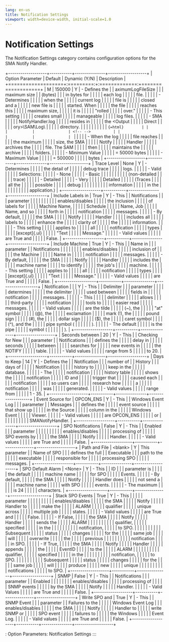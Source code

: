 ```yaml
---
lang: en-us
title: Notification Settings
viewport: width=device-width, initial-scale=1.0
---
```


#  Notification Settings

The Notification Settings category contains configuration options for
the SMA Notify Handler.

+-------------------+-----------+---------------+-------------------+
| Option Parameter  | Default   | Dynamic (Y/N) | Description       |
+===================+:=========:+:=============:+===================+
| M                 | 150000    | Y             | -   Defines the   |
| aximumLogFileSize |           |               |     maximum size  |
| (bytes)           |           |               |     in bytes for  |
|                   |           |               |     each log      |
|                   |           |               |     file.         |
|                   |           |               | -   Determines    |
|                   |           |               |     when the      |
|                   |           |               |     current log   |
|                   |           |               |     file is       |
|                   |           |               |     closed and a  |
|                   |           |               |     new file is   |
|                   |           |               |     started. When |
|                   |           |               |     the file      |
|                   |           |               |     reaches this  |
|                   |           |               |     maximum size, |
|                   |           |               |     it is         |
|                   |           |               |     \"rolled      |
|                   |           |               |     over.\"       |
|                   |           |               | -   This setting  |
|                   |           |               |     creates small |
|                   |           |               |     manageable    |
|                   |           |               |     log files.    |
|                   |           |               | -   SMA           |
|                   |           |               | NotifyHandler.log |
|                   |           |               |     resides in    |
|                   |           |               |     the \<Output  |
|                   |           |               |     Direct        |
|                   |           |               | ory\>\\SAM\\Log\\ |
|                   |           |               |     directory.    |
|                   |           |               |                   |
|                   |           |               | ```{=html}        |
|                   |           |               | <!-- -->          |
|                   |           |               | ```               |
|                   |           |               | -   When the log  |
|                   |           |               |     file reaches  |
|                   |           |               |     the maximum   |
|                   |           |               |     size, the SMA |
|                   |           |               |     Notify        |
|                   |           |               |     Handler       |
|                   |           |               |     archives the  |
|                   |           |               |     file. The SAM |
|                   |           |               |     then          |
|                   |           |               |     maintains the |
|                   |           |               |     archive       |
|                   |           |               |     folders.      |
|                   |           |               | -   Minimum Value |
|                   |           |               |     = 50000 bytes |
|                   |           |               | -   Maximum Value |
|                   |           |               |     = 500000      |
|                   |           |               |     bytes         |
+-------------------+-----------+---------------+-------------------+
| Trace Level       | None      | Y             | -   Determines    |
|                   |           |               |     the detail of |
|                   |           |               |     debug trace   |
|                   |           |               |     logs.         |
|                   |           |               | -   Valid         |
|                   |           |               |     Selections:   |
|                   |           |               |     -   None      |
|                   |           |               |     -   Basic     |
|                   |           |               |                   |
|                   |           |               |     (non-detailed |
|                   |           |               |         trace)    |
|                   |           |               |     -   Detailed  |
|                   |           |               |     -   Very      |
|                   |           |               |         Detailed  |
|                   |           |               |         (Traces   |
|                   |           |               |         all the   |
|                   |           |               |         possible  |
|                   |           |               |         debug     |
|                   |           |               |                   |
|                   |           |               |       information |
|                   |           |               |         in the    |
|                   |           |               |                   |
|                   |           |               |     application.) |
+-------------------+-----------+---------------+-------------------+
| Include Labels in | True      | Y             | -   This          |
| Notifications     |           |               |     parameter     |
|                   |           |               |                   |
|                   |           |               |  enables/disables |
|                   |           |               |     the inclusion |
|                   |           |               |     of labels for |
|                   |           |               |     Machine Name, |
|                   |           |               |     Schedule      |
|                   |           |               |     Name, Job     |
|                   |           |               |     Name, and so  |
|                   |           |               |     forth in      |
|                   |           |               |     notification  |
|                   |           |               |     messages.     |
|                   |           |               | -   By default,   |
|                   |           |               |     the SMA       |
|                   |           |               |     Notify        |
|                   |           |               |     Handler       |
|                   |           |               |     includes all  |
|                   |           |               |     labels to     |
|                   |           |               |     enhance the   |
|                   |           |               |     clarity of    |
|                   |           |               |     the           |
|                   |           |               |     information.  |
|                   |           |               | -   This setting  |
|                   |           |               |     applies to    |
|                   |           |               |     all           |
|                   |           |               |     notification  |
|                   |           |               |     types         |
|                   |           |               |     [except]{.ul} | |                   |           |               |     \"Text        |
|                   |           |               |     Message.\"    |
|                   |           |               | -   Valid values  |
|                   |           |               |     are True and  |
|                   |           |               |     False.        |
+-------------------+-----------+---------------+-------------------+
| Include Machine   | True      | Y             | -   This          |
| Name in           |           |               |     parameter     |
| Notifications     |           |               |                   |
|                   |           |               |  enables/disables |
|                   |           |               |     inclusion of  |
|                   |           |               |     the Machine   |
|                   |           |               |     Name in       |
|                   |           |               |     notification  |
|                   |           |               |     messages.     |
|                   |           |               | -   By default,   |
|                   |           |               |     the SMA       |
|                   |           |               |     Notify        |
|                   |           |               |     Handler       |
|                   |           |               |     includes the  |
|                   |           |               |     machine name  |
|                   |           |               |     to identify   |
|                   |           |               |     the job\'s    |
|                   |           |               |     machine.      |
|                   |           |               | -   This setting  |
|                   |           |               |     applies to    |
|                   |           |               |     all           |
|                   |           |               |     notification  |
|                   |           |               |     types         |
|                   |           |               |     [except]{.ul} | |                   |           |               |     \"Text        |
|                   |           |               |     Message.\"    |
|                   |           |               | -   Valid values  |
|                   |           |               |     are True and  |
|                   |           |               |     False.        |
+-------------------+-----------+---------------+-------------------+
| Notification      | \|        | Y             | -   This          |
| Delimiter         |           |               |     parameter     |
|                   |           |               |     determines    |
|                   |           |               |     the delimiter |
|                   |           |               |     used between  |
|                   |           |               |     fields in     |
|                   |           |               |     notification  |
|                   |           |               |     messages.     |
|                   |           |               | -   This          |
|                   |           |               |     delimiter     |
|                   |           |               |     allows        |
|                   |           |               |     third-party   |
|                   |           |               |     notification  |
|                   |           |               |     tools to      |
|                   |           |               |     easier read   |
|                   |           |               |     messages.     |
|                   |           |               | -   Valid values  |
|                   |           |               |     are the tilde |
|                   |           |               |     (\~), the     |
|                   |           |               |     \"at\" symbol |
|                   |           |               |     (@), the      |
|                   |           |               |     exclamation   |
|                   |           |               |     mark (!), the |
|                   |           |               |     pound sign    |
|                   |           |               |     (\#), the     |
|                   |           |               |     dollar sign   |
|                   |           |               |     (\$), the     |
|                   |           |               |     caret symbol  |
|                   |           |               |     (\^), and the |
|                   |           |               |     pipe symbol ( |
|                   |           |               |     \| ).         |
|                   |           |               | -   The default   |
|                   |           |               |     is the pipe   |
|                   |           |               |     symbol ( \|   |
|                   |           |               |     ).            |
+-------------------+-----------+---------------+-------------------+
| Seconds between   | 20        | Y             | -   This          |
| Checking for New  |           |               |     parameter     |
| Notifications     |           |               |     defines the   |
|                   |           |               |     delay in      |
|                   |           |               |     seconds       |
|                   |           |               |     between       |
|                   |           |               |     searches for  |
|                   |           |               |     new events in |
|                   |           |               |     the NOTIFY    |
|                   |           |               |     table.        |
|                   |           |               | -   Valid values  |
|                   |           |               |     range from 5  |
|                   |           |               |     to 20.        |
+-------------------+-----------+---------------+-------------------+
| Days to Keep      | 14        | Y             | -   Defines the   |
| Notification      |           |               |     number of     |
| History           |           |               |     days of       |
|                   |           |               |     Notification  |
|                   |           |               |     history to    |
|                   |           |               |     keep in the   |
|                   |           |               |     database.     |
|                   |           |               | -   The           |
|                   |           |               |     notification  |
|                   |           |               |     history table |
|                   |           |               |     shows the     |
|                   |           |               |     notification  |
|                   |           |               |     ID and        |
|                   |           |               |     trigger that  |
|                   |           |               |     caused each   |
|                   |           |               |     notification  |
|                   |           |               |     so users can  |
|                   |           |               |     research how  |
|                   |           |               |     a             |
|                   |           |               |     notification  |
|                   |           |               |     was           |
|                   |           |               |     generated.    |
|                   |           |               | -   Valid values  |
|                   |           |               |     range from    |
|                   |           |               |     1 - 35.       |
+-------------------+-----------+---------------+-------------------+
| Event Source for  | OPCON_ENS | Y             | -   This          |
| Windows Event Log |           |               |     parameter     |
| Messages          |           |               |     defines the   |
|                   |           |               |     event source  |
|                   |           |               |     that show up  |
|                   |           |               |     in the Source |
|                   |           |               |     column in the |
|                   |           |               |     Windows Event |
|                   |           |               |     Viewer.       |
|                   |           |               | -   Valid values  |
|                   |           |               |     are OPCON_ENS |
|                   |           |               |     or            |
|                   |           |               |                   |
|                   |           |               | SMANotifyHandler. |
+-------------------+-----------+---------------+-------------------+
| SPO Notifications | False     | Y             | -   This          |
| Enabled           |           |               |     parameter     |
|                   |           |               |                   |
|                   |           |               |  enables/disables |
|                   |           |               |     processing of |
|                   |           |               |     SPO events by |
|                   |           |               |     the SMA       |
|                   |           |               |     Notify        |
|                   |           |               |     Handler.      |
|                   |           |               | -   Valid values  |
|                   |           |               |     are True and  |
|                   |           |               |     False.        |
+-------------------+-----------+---------------+-------------------+
| Path and File     | \<blank\> | Y             | This parameter    |
| Name of SPO       |           |               | defines the full  |
| Executable        |           |               | path to the       |
|                   |           |               | executable        |
|                   |           |               | responsible for   |
|                   |           |               | processing SPO    |
|                   |           |               | messages.         |
+-------------------+-----------+---------------+-------------------+
| SPO Default Alarm | \<None\>  | Y             | -   This          |
| ID                |           |               |     parameter is  |
|                   |           |               |     the default   |
|                   |           |               |     machine name  |
|                   |           |               |     for SPO       |
|                   |           |               |     Events.       |
|                   |           |               | -   By default,   |
|                   |           |               |     the SMA       |
|                   |           |               |     Notify        |
|                   |           |               |     Handler does  |
|                   |           |               |     not send a    |
|                   |           |               |     machine name  |
|                   |           |               |     with SPO      |
|                   |           |               |     events.       |
|                   |           |               | -   The maximum   |
|                   |           |               |     is 24         |
|                   |           |               |     characters.   |
+-------------------+-----------+---------------+-------------------+
| Stack SPO Events  | True      | Y             | -   This          |
|                   |           |               |     parameter     |
|                   |           |               |                   |
|                   |           |               |  enables/disables |
|                   |           |               |     the SMA       |
|                   |           |               |     Notify        |
|                   |           |               |     Handler to    |
|                   |           |               |     make the      |
|                   |           |               |     ALARM         |
|                   |           |               |     qualifier     |
|                   |           |               |     unique across |
|                   |           |               |     multiple job  |
|                   |           |               |     states.       |
|                   |           |               | -   Valid values  |
|                   |           |               |     are True and  |
|                   |           |               |     False.        |
|                   |           |               |     -   If False, |
|                   |           |               |         the SMA   |
|                   |           |               |         Notify    |
|                   |           |               |         Handler   |
|                   |           |               |         sends the |
|                   |           |               |         ALARM     |
|                   |           |               |                   |
|                   |           |               |        qualifier, |
|                   |           |               |         specified |
|                   |           |               |         in the    |
|                   |           |               |                   |
|                   |           |               |     notification, |
|                   |           |               |         to SPO.   |
|                   |           |               |                   |
|                   |           |               |        Subsequent |
|                   |           |               |         status    |
|                   |           |               |         changes   |
|                   |           |               |         for the   |
|                   |           |               |         same job  |
|                   |           |               |         will      |
|                   |           |               |         overwrite |
|                   |           |               |         the       |
|                   |           |               |         previous  |
|                   |           |               |                   |
|                   |           |               |      notification |
|                   |           |               |         in SPO.   |
|                   |           |               |     -   If True,  |
|                   |           |               |         the SMA   |
|                   |           |               |         Notify    |
|                   |           |               |         Handler   |
|                   |           |               |         appends   |
|                   |           |               |         the       |
|                   |           |               |         EventID   |
|                   |           |               |         to the    |
|                   |           |               |         ALARM     |
|                   |           |               |                   |
|                   |           |               |        qualifier, |
|                   |           |               |         specified |
|                   |           |               |         in the    |
|                   |           |               |                   |
|                   |           |               |     notification, |
|                   |           |               |         to SPO.   |
|                   |           |               |                   |
|                   |           |               |        Subsequent |
|                   |           |               |         status    |
|                   |           |               |         changes   |
|                   |           |               |         for the   |
|                   |           |               |         same job  |
|                   |           |               |         will      |
|                   |           |               |         produce   |
|                   |           |               |         new       |
|                   |           |               |         unique    |
|                   |           |               |                   |
|                   |           |               |     notifications |
|                   |           |               |         to SPO.   |
+-------------------+-----------+---------------+-------------------+
| SNMP              | False     | Y             | -   This          |
| Notifications     |           |               |     parameter     |
| Enabled           |           |               |                   |
|                   |           |               |  enables/disables |
|                   |           |               |     processing of |
|                   |           |               |     SNMP events   |
|                   |           |               |     by the SMA    |
|                   |           |               |     Notify        |
|                   |           |               |     Handler.      |
|                   |           |               | -   Valid Values  |
|                   |           |               |     are True and  |
|                   |           |               |     False.        |
+-------------------+-----------+---------------+-------------------+
| Write SPO and     | True      | Y             | -   This          |
| SNMP Event        |           |               |     parameter     |
| Failures to the   |           |               |                   |
| Windows Event Log |           |               |  enables/disables |
|                   |           |               |     the SMA       |
|                   |           |               |     Notify        |
|                   |           |               |     Handler to    |
|                   |           |               |     write SNMP or |
|                   |           |               |     SPO event     |
|                   |           |               |     failures to   |
|                   |           |               |     the Windows   |
|                   |           |               |     Event Log.    |
|                   |           |               | -   Valid values  |
|                   |           |               |     are True and  |
|                   |           |               |     False.        |
+-------------------+-----------+---------------+-------------------+

: Option Parameters: Notification Settings
:::

 

